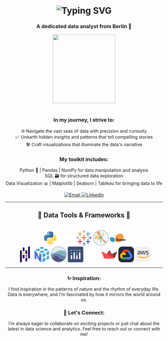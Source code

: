
<h1 align="center">

  <img src="https://readme-typing-svg.herokuapp.com?font=Quicksand&weight=900&size=50&duration=3877&pause=845&color=F7F7F7&center=true&width=435&height=85&lines=Hello+World!+%F0%9F%8C%8D;I'm+Bilel+%F0%9F%96%90%EF%B8%8F" alt="Typing SVG" />

</h1>

<h3 align="center">A dedicated data analyst from Berlin 🍻</h3>
<div align="center">
  <img src="https://github.com/user-attachments/assets/48622c4c-4105-4190-b328-946b2c046f67"  width="200" height="220"/>
</div>

<br/>

<div align="center">
 
  <h3>In my journey, I strive to:</h3>

  🌐 Navigate the vast seas of data with precision and curiosity <br/>
  📈 Unearth hidden insights and patterns that tell compelling stories <br/>
  🛠️ Craft visualizations that illuminate the data's narrative <br/>

   <h3>My toolkit includes:</h3>

  Python 🐍 | Pandas | NumPy for data manipulation and analysis <br/>
  SQL 🗃️ for structured data exploration <br/>
  Data Visualization 📊 | Matplotlib | Seaborn | Tableau for bringing data to life <br/>

</div>
<div align="center">
  <a href="mailto:bilelkacem.de@gmail.com">
    <img src="https://img.shields.io/badge/Email-333333?style=for-the-badge&logo=gmail&logoColor=red" alt="Email" />
  </a>
  <a href="https://linkedin.com/in/bilel-kacem" target="_blank" rel="noopener noreferrer">
    <img src="https://img.shields.io/badge/LinkedIn-0077B5?style=for-the-badge&logo=linkedin&logoColor=white" alt="LinkedIn" />
  </a>
</div>

<hr/>
 
<h2 align="center">🔧 Data Tools & Frameworks 🔧</h2>
<br/>
<div align="center">
    <img src="icons/python.svg" alt="Python" width="50" height="50" title="Python - Programming Language"/>
    <img src="icons/sql.svg" alt="SQL" width="50" height="50" title="SQL - Query Language"/>
    <img src="icons/tableau.svg" alt="Tableau" width="50" height="50" title="Tableau - Data Visualization Tool"/>
    <img src="icons/matplotlib.svg" alt="Matplotlib" width="50" height="50" title="Matplotlib - Python Visualization Library"/>
    <img src="icons/scikitlearn.svg" alt="Scikit-Learn" width="50" height="50" title="Scikit-Learn - Machine Learning Library"/>
</div>
<div align="center">
    <img src="icons/pandas.svg" alt="Pandas" width="50" height="50" title="Pandas - Data Manipulation Library"/>
    <img src="icons/numpy.svg" alt="Numpy" width="50" height="50" title="NumPy - Numerical Computing Library"/>
    <img src="icons/seaborn.svg" alt="Seaborn" width="50" height="50" title="Seaborn - Statistical Data Visualization"/>
    <img src="icons/plotly.svg" alt="Plotly" width="50" height="50" title="Plotly - Interactive Graphing Library"/>
    <img src="icons/folium.svg" alt="Folium" width="50" height="50" title="Folium - Interactive Maps"/>
    <img src="icons/streamlit.svg" alt="Streamlit" width="50" height="50" title="Streamlit - Data App Framework"/>
    <img src="icons/gcp.svg" alt="Google-Cloud-Platform" width="50" height="50" title="Google Cloud Platform - Cloud Services"/>
    <img src="icons/aws.svg" alt="AWS" width="50" height="50" title="AWS - Amazon Web Services"/>
</div>

<hr/>

<div align="center">
 
  <h3>✨ Inspiration:</h3>
  
  <p>I find inspiration in the patterns of nature and the rhythm of everyday life. 
  Data is everywhere, and I'm fascinated by how it mirrors the world around us.</p>

 <h3>🤝 Let's Connect:</h3>
 
 <p>I’m always eager to collaborate on exciting projects or just chat about the latest in data science and analytics. Feel free to reach out or connect with me!</p>

</div>
